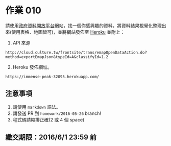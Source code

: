 # 作業 010

請使用[政府資料開放平台](http://data.gov.tw/)網站，找一個你感興趣的資料，將資料結果視覺化整理出來(使用表格、地圖皆可)，並將網站發佈至 [Heroku](https://heroku.com/) 並附上：

1. API 來源
```
http://cloud.culture.tw/frontsite/trans/emapOpenDataAction.do?method=exportEmapJson&typeId=A&classifyId=1.2
```
2. Heroku 發佈網址。
```
https://immense-peak-32095.herokuapp.com/
```

## 注意事項

1. 請使用 `markdown` 語法。
2. 請發送 PR 到 `homework/2016-05-26` branch!
3. 程式碼請縮排正確(2 或 4 個 space)

## 繳交期限：2016/6/1 23:59 前
